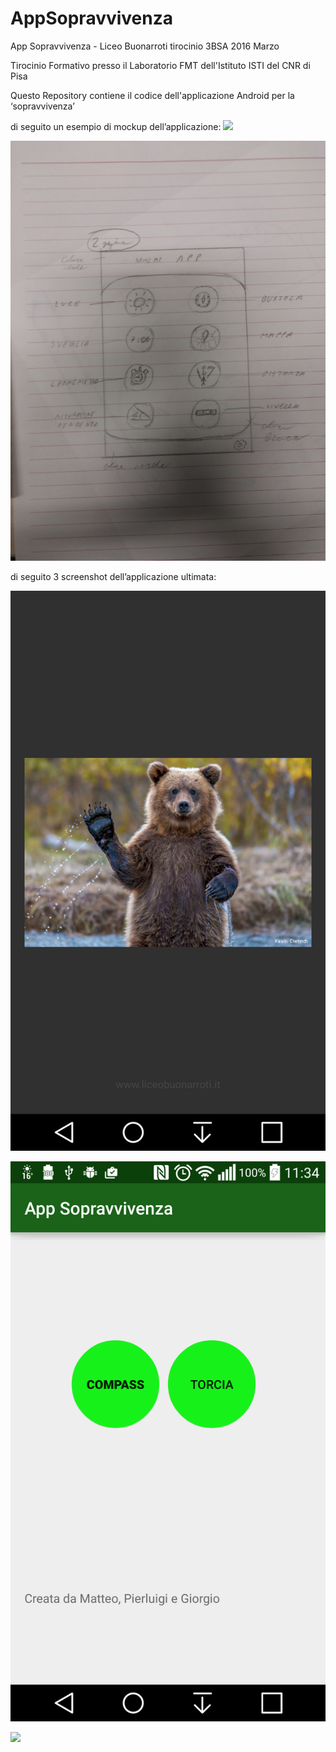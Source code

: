 # AppSopravvivenza
App Sopravvivenza - Liceo Buonarroti tirocinio 3BSA 2016 Marzo


Tirocinio Formativo presso il Laboratorio FMT dell'Istituto ISTI del CNR di Pisa

Questo Repository contiene il codice dell'applicazione Android 
per la ‘sopravvivenza’

di seguito un esempio di mockup dell’applicazione:
![](img/mockup1.jpg)

![](img/mockup2.jpg)

di seguito 3 screenshot dell’applicazione ultimata:


![](img/Screenshot_1.jpg)

![](img/Screenshot_2.jpg)

![](img/Screenshot_3.jpg)